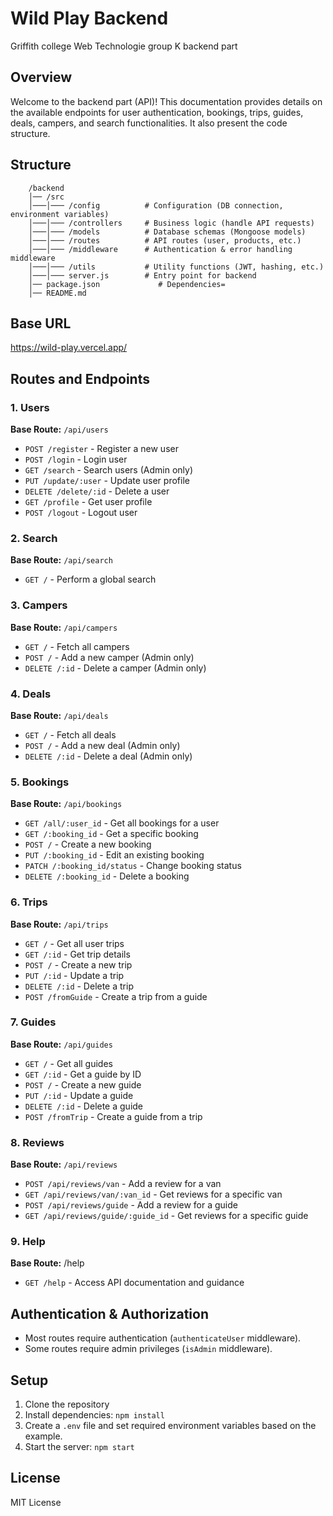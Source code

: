 # Wild Play Backend

Griffith college Web Technologie group K backend part

## Overview

Welcome to the backend part (API)! This documentation provides details on the available endpoints for user authentication, bookings, trips, guides, deals, campers, and search functionalities. It also present the code structure.

## Structure

        /backend
        │── /src
        │───│─── /config          # Configuration (DB connection, environment variables)
        │───│─── /controllers     # Business logic (handle API requests)
        │───│─── /models          # Database schemas (Mongoose models)
        │───│─── /routes          # API routes (user, products, etc.)
        │───│─── /middleware      # Authentication & error handling middleware
        │───│─── /utils           # Utility functions (JWT, hashing, etc.)
        │───│─── server.js        # Entry point for backend
        │── package.json             # Dependencies=
        │── README.md

## Base URL

https://wild-play.vercel.app/

## Routes and Endpoints

### 1. Users

**Base Route:** `/api/users`

- `POST /register` - Register a new user
- `POST /login` - Login user
- `GET /search` - Search users (Admin only)
- `PUT /update/:user` - Update user profile
- `DELETE /delete/:id` - Delete a user
- `GET /profile` - Get user profile
- `POST /logout` - Logout user

### 2. Search

**Base Route:** `/api/search`

- `GET /` - Perform a global search

### 3. Campers

**Base Route:** `/api/campers`

- `GET /` - Fetch all campers
- `POST /` - Add a new camper (Admin only)
- `DELETE /:id` - Delete a camper (Admin only)

### 4. Deals

**Base Route:** `/api/deals`

- `GET /` - Fetch all deals
- `POST /` - Add a new deal (Admin only)
- `DELETE /:id` - Delete a deal (Admin only)

### 5. Bookings

**Base Route:** `/api/bookings`

- `GET /all/:user_id` - Get all bookings for a user
- `GET /:booking_id` - Get a specific booking
- `POST /` - Create a new booking
- `PUT /:booking_id` - Edit an existing booking
- `PATCH /:booking_id/status` - Change booking status
- `DELETE /:booking_id` - Delete a booking

### 6. Trips

**Base Route:** `/api/trips`

- `GET /` - Get all user trips
- `GET /:id` - Get trip details
- `POST /` - Create a new trip
- `PUT /:id` - Update a trip
- `DELETE /:id` - Delete a trip
- `POST /fromGuide` - Create a trip from a guide

### 7. Guides

**Base Route:** `/api/guides`

- `GET /` - Get all guides
- `GET /:id` - Get a guide by ID
- `POST /` - Create a new guide
- `PUT /:id` - Update a guide
- `DELETE /:id` - Delete a guide
- `POST /fromTrip` - Create a guide from a trip

### 8. Reviews

**Base Route:** `/api/reviews`

- `POST /api/reviews/van` - Add a review for a van
- `GET /api/reviews/van/:van_id` - Get reviews for a specific van
- `POST /api/reviews/guide` - Add a review for a guide
- `GET /api/reviews/guide/:guide_id` - Get reviews for a specific guide

### 9. Help

**Base Route:** /help

- `GET /help` - Access API documentation and guidance

## Authentication & Authorization

- Most routes require authentication (`authenticateUser` middleware).
- Some routes require admin privileges (`isAdmin` middleware).

## Setup

1. Clone the repository
2. Install dependencies: `npm install`
3. Create a `.env` file and set required environment variables based on the example.
4. Start the server: `npm start`

## License

MIT License
